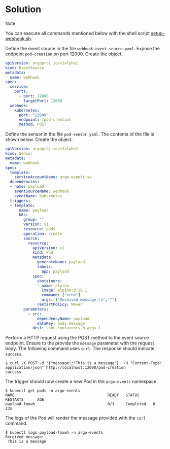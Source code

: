 # Solution

> [!NOTE]
> You can execute all commands mentioned below with the shell script [setup-webhook.sh](./setup-webhook.sh).

Define the event source in the file `webhook-event-source.yaml`. Expose the endpoint `pod-creation` on port 12000. Create the object.

```yaml
apiVersion: argoproj.io/v1alpha1
kind: EventSource
metadata:
  name: webhook
spec:
  service:
    ports:
      - port: 12000
        targetPort: 12000
  webhook:
    kubernetes:
      port: "12000"
      endpoint: /pod-creation
      method: POST
```

Define the sensor in the file `pod-sensor.yaml`. The contents of the file is shown below. Create the object.

```yaml
apiVersion: argoproj.io/v1alpha1
kind: Sensor
metadata:
  name: webhook
spec:
  template:
    serviceAccountName: argo-events-sa
  dependencies:
  - name: payload
    eventSourceName: webhook
    eventName: kubernetes
  triggers:
  - template:
      name: payload
      k8s:
        group: ""
        version: v1
        resource: pods
        operation: create
        source:
          resource:
            apiVersion: v1
            kind: Pod
            metadata:
              generateName: payload-
              labels:
                app: payload
            spec:
              containers:
              - name: alpine
                image: alpine:3.19.1
                command: ["echo"]
                args: ["Received message:\n", ""]
              restartPolicy: Never
        parameters:
          - src:
              dependencyName: payload
              dataKey: body.message
            dest: spec.containers.0.args.1
```

Perform a HTTP request using the POST method to the event source endpoint. Ensure to the provide the `message` parameter with the request body. The following command uses `curl`. The response should indicate `success`.

```
$ curl -X POST -d '{"message":"This is a message"}' -H "Content-Type: application/json" http://localhost:12000/pod-creation
success
```

The trigger should now create a new Pod in the `argo-events` namespace.

```
$ kubectl get pods -n argo-events
NAME                                         READY   STATUS      RESTARTS      AGE
payload-fmxwh                                0/1     Completed   0             23s
```

The logs of the Pod will render the message provided with the `curl` command.

```
$ kubectl logs payload-fmxwh -n argo-events
Received message:
 This is a message
```